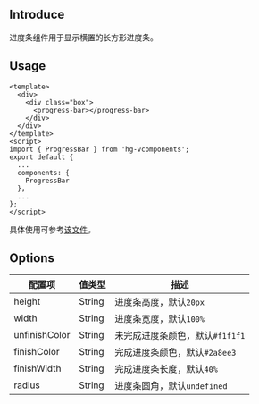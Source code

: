 ## Introduce
进度条组件用于显示横置的长方形进度条。

## Usage
```
<template>
  <div>
    <div class="box">
      <progress-bar></progress-bar>
    </div>
  </div>
</template>
<script>
import { ProgressBar } from 'hg-vcomponents';
export default {
  ...
  components: {
    ProgressBar
  },
  ...
};
</script>
```
具体使用可参考[该文件](../../examples/progressbar.vue)。

## Options
配置项 | 值类型 | 描述
--- | --- | ---
height | String | 进度条高度，默认`20px`
width | String | 进度条宽度，默认`100%`
unfinishColor | String | 未完成进度条颜色，默认`#f1f1f1`
finishColor | String | 完成进度条颜色，默认`#2a8ee3`
finishWidth | String | 完成进度条长度，默认`40%`
radius | String | 进度条圆角，默认`undefined`